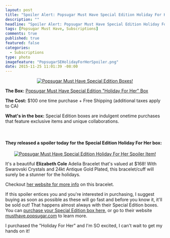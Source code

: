 ```yaml
---
layout: post
title: "Spoiler Alert: Popsugar Must Have Special Edition Holiday For Her Item!"
description: ""
headline: "Spoiler Alert: Popsugar Must Have Special Edition Holiday For Her Item!"
tags: [Popsugar Must Have, Subscriptions]
comments: true
published: true
featured: false
categories: 
  - Subscriptions
type: photo
imagefeature: "PopsugarSEHolidayForHerSpoiler.png"
date: 2015-11-25 11:01:39 -08:00
---
```


<center><a href="https://musthave.popsugar.com/p/monthly-subscription?utm_source=link&utm_medium=confirmation-page&utm_campaign=referral&utm_content=u:16301514" target="_blank">
<img src="/images/PopsugarSEHolidayBoxes.png" border="0" style="border:none;max-width:100%;" alt="Popsugar Must Have Special Edition Boxes!" />
</a></center>

<p><b>The Box:</b> <a href="https://musthave.popsugar.com/p/monthly-subscription?utm_source=link&utm_medium=confirmation-page&utm_campaign=referral&utm_content=u:16301514" target="_blank">Popsugar Must Have Special Edition "Holiday For Her" Box</a></p>
<p><b>The Cost:</b> $100 one time purchase + Free Shipping (additional taxes apply to CA)</p>
<p><b>What's in the box:</b> Special Edition boxes are indulgent onetime purchases that feature exclusive items and unique collaborations.</p>
<br>

<H4>They released a spoiler today for the Special Edition Holiday For Her box:</H4>

<center><a href="https://musthave.popsugar.com/p/monthly-subscription?utm_source=link&utm_medium=confirmation-page&utm_campaign=referral&utm_content=u:16301514" target="_blank">
<img src="/images/PopsugarSEHolidayForHerSpoiler.png" border="0" style="border:none;max-width:100%;" alt="Popsugar Must Have Special Edition Holiday For Her Spoiler Item!" />
</a></center>

<p>It's a beautiful <b>Elizabeth Cole</b> Adelia Bracelet that's valued at $168! With Swarovski Crystals and 24kt Antique Gold Plated, this bracelet/cuff will surely be a stunner for the holidays.</p>

<p>Checkout <a href="http://www.elizabethcolejewelry.com/products/adelia-bracelet?variant=3593168645" target="_blank">her website for more info</a> on this bracelet.</p>

<p>If this spoiler entices you and you're interested in purchasing, I suggest buying as soon as possible as these will go fast and before you know it, it'll be sold out! That happens almost always with their Special Edition boxes. You can <a href="https://musthave.popsugar.com/p/monthly-subscription?utm_source=link&utm_medium=confirmation-page&utm_campaign=referral&utm_content=u:16301514" target="_blank">purchase your Special Edition box here</a>, or go to their website <a href="https://musthave.popsugar.com/p/monthly-subscription?utm_source=link&utm_medium=confirmation-page&utm_campaign=referral&utm_content=u:16301514" target="_blank">musthave.popsugar.com</a> to learn more.</p>

<p>I purchased the "Holiday For Her" and I'm SO excited, I can't wait to get my hands on it!</p>

